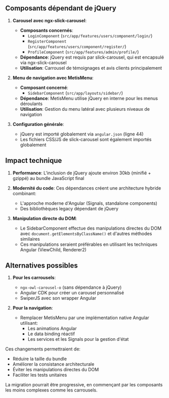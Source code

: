 ## Composants dépendant de jQuery

1. **Carousel avec ngx-slick-carousel**:
   - **Composants concernés**: 
     - `LoginComponent` (`src/app/features/users/component/login/`)
     - `RegisterComponent` (`src/app/features/users/component/register/`)
     - `ProfileComponent` (`src/app/features/admin/profile/`)
   - **Dépendance**: jQuery est requis par slick-carousel, qui est encapsulé via ngx-slick-carousel
   - **Utilisation**: Carrousel de témoignages et avis clients principalement

2. **Menu de navigation avec MetisMenu**:
   - **Composant concerné**: 
     - `SidebarComponent` (`src/app/layouts/sidebar/`)
   - **Dépendance**: MetisMenu utilise jQuery en interne pour les menus déroulants
   - **Utilisation**: Gestion du menu latéral avec plusieurs niveaux de navigation

3. **Configuration générale**:
   - jQuery est importé globalement via `angular.json` (ligne 44)
   - Les fichiers CSS/JS de slick-carousel sont également importés globalement

## Impact technique

1. **Performance**: L'inclusion de jQuery ajoute environ 30kb (minifié + gzippé) au bundle JavaScript final

2. **Modernité du code**: Ces dépendances créent une architecture hybride combinant:
   - L'approche moderne d'Angular (Signals, standalone components)
   - Des bibliothèques legacy dépendant de jQuery

3. **Manipulation directe du DOM**:
   - Le SidebarComponent effectue des manipulations directes du DOM avec `document.getElementsByClassName()` et d'autres méthodes similaires
   - Ces manipulations seraient préférables en utilisant les techniques Angular (ViewChild, Renderer2)

## Alternatives possibles

1. **Pour les carrousels**: 
   - `ngx-owl-carousel-o` (sans dépendance à jQuery)
   - Angular CDK pour créer un carousel personnalisé
   - SwiperJS avec son wrapper Angular

2. **Pour la navigation**:
   - Remplacer MetisMenu par une implémentation native Angular utilisant:
     - Les animations Angular
     - Le data binding réactif
     - Les services et les Signals pour la gestion d'état

Ces changements permettraient de:
- Réduire la taille du bundle
- Améliorer la consistance architecturale
- Éviter les manipulations directes du DOM
- Faciliter les tests unitaires

La migration pourrait être progressive, en commençant par les composants les moins complexes comme les carrousels.
